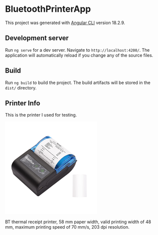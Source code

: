 # BluetoothPrinterApp

This project was generated with [Angular CLI](https://github.com/angular/angular-cli) version 18.2.9.

## Development server

Run `ng serve` for a dev server. Navigate to `http://localhost:4200/`. The application will automatically reload if you change any of the source files.

## Build

Run `ng build` to build the project. The build artifacts will be stored in the `dist/` directory.

## Printer Info

This is the printer I used for testing.

<img src="/public/printer.jpg" alt="Printer Example" width="300"/>

BT thermal receipt printer, 58 mm paper width, valid printing width of 48 mm, maximum printing speed of 70 mm/s, 203 dpi resolution.
